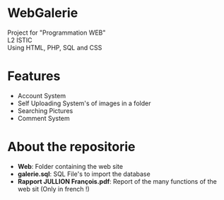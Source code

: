 # WebGalerie
Project for "Programmation WEB"  
L2 ISTIC  
Using HTML, PHP, SQL and CSS  

# Features
- Account System
- Self Uploading System's of images in a folder
- Searching Pictures
- Comment System

# About the repositorie
- **Web**: Folder containing the web site
- **galerie.sql**: SQL File's to import the database 
- **Rapport JULLION François.pdf**: Report of the many functions of the web sit (Only in french !)

